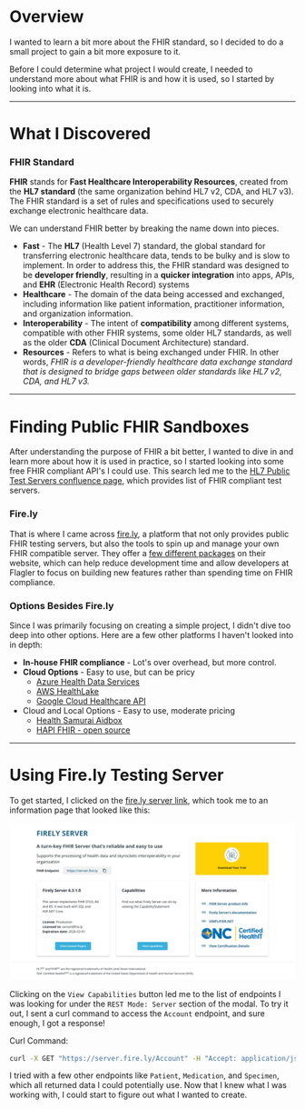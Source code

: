 # Overview
I wanted to learn a bit more about the FHIR standard, so I decided to do a small project to gain a bit more exposure to it.

Before I could determine what project I would create, I needed to understand more about what FHIR is and how it is used, so I started by looking into what it is.

___
# What I Discovered
### FHIR Standard
**FHIR** stands for **Fast Healthcare Interoperability Resources**, created from the **HL7 standard** (the same organization behind HL7 v2, CDA, and HL7 v3). The FHIR standard is a set of rules and specifications used to securely exchange electronic healthcare data.

We can understand FHIR better by breaking the name down into pieces.
- **Fast** - The **HL7** (Health Level 7) standard, the global standard for transferring electronic healthcare data, tends to be bulky and is slow to implement. In order to address this, the FHIR standard was designed to be **developer friendly**, resulting in a **quicker integration** into apps, APIs, and **EHR** (Electronic Health Record) systems
- **Healthcare** - The domain of the data being accessed and exchanged, including information like patient information, practitioner information, and organization information.
- **Interoperability** - The intent of **compatibility** among different systems, compatible with other FHIR systems, some older HL7 standards, as well as the older **CDA** (Clinical Document Architecture) standard.
- **Resources** - Refers to what is being exchanged under FHIR.
In other words, *FHIR is a developer-friendly healthcare data exchange standard that is designed to bridge gaps between older standards like HL7 v2, CDA, and HL7 v3.* 

___
# Finding Public FHIR Sandboxes
After understanding the purpose of FHIR a bit better, I wanted to dive in and learn more about how it is used in practice, so I started looking into some free FHIR compliant API's I could use. This search led me to the [HL7 Public Test Servers confluence page](https://confluence.hl7.org/spaces/FHIR/pages/35718859/Public+Test+Servers), which provides list of FHIR compliant test servers.

### Fire.ly
That is where I came across [fire.ly](https://fire.ly/), a platform that not only provides public FHIR testing servers, but also the tools to spin up and manage your own FHIR compatible server. They offer a [few different packages](https://fire.ly/packages/) on their website, which can help reduce development time and allow developers at Flagler to focus on building new features rather than spending time on FHIR compliance.

### Options Besides Fire.ly
Since I was primarily focusing on creating a simple project, I didn't dive too deep into other options. Here are a few other platforms I haven't looked into in depth:
- **In-house FHIR compliance** - Lot's over overhead, but more control.
- **Cloud Options** - Easy to use, but can be pricy
	- [Azure Health Data Services](https://azure.microsoft.com/en-us/products/health-data-services/)
	- [AWS HealthLake](https://aws.amazon.com/healthlake/)
	- [Google Cloud Healthcare API](https://cloud.google.com/healthcare-api?hl=en)
- Cloud and Local Options - Easy to use, moderate pricing
	- [Health Samurai Aidbox](https://www.health-samurai.io/fhir-server)
	- [HAPI FHIR - open source](https://hapifhir.io/)

___
# Using Fire.ly Testing Server
To get started, I clicked on the [fire.ly server link](https://server.fire.ly/), which took me to an information page that looked like this:

![Fire.ly Server Info Page](https://github.com/AdventureSlugg/FHIR-Learning-Project/blob/main/README-images/Firely%20Server%20Page.png)

Clicking on the `View Capabilities` button led me to the list of endpoints I was looking for under the `REST Mode: Server` section of the modal. To try it out, I sent a curl command to access the `Account` endpoint, and sure enough, I got a response!

Curl Command:
```bash
curl -X GET "https://server.fire.ly/Account" -H "Accept: application/json"
```

I tried with a few other endpoints like `Patient`, `Medication`, and `Specimen`, which all returned data I could potentially use. Now that I knew what I was working with, I could start to figure out what I wanted to create.
